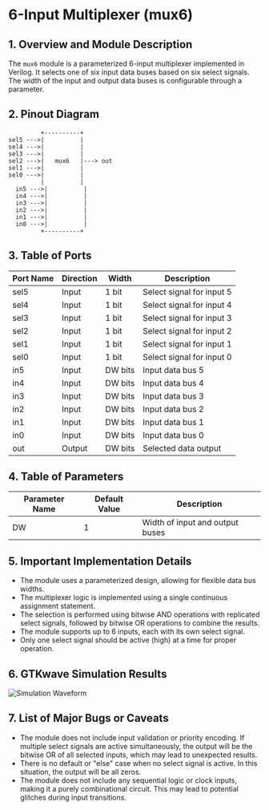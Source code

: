 # 6-Input Multiplexer (mux6)

## 1. Overview and Module Description

The `mux6` module is a parameterized 6-input multiplexer implemented in Verilog. It selects one of six input data buses based on six select signals. The width of the input and output data buses is configurable through a parameter.

## 2. Pinout Diagram

```
         +----------+
sel5 --->|          |
sel4 --->|          |
sel3 --->|          |
sel2 --->|   mux6   |---> out
sel1 --->|          |
sel0 --->|          |
         |          |
  in5 --->|          |
  in4 --->|          |
  in3 --->|          |
  in2 --->|          |
  in1 --->|          |
  in0 --->|          |
         +----------+
```

## 3. Table of Ports

| Port Name | Direction | Width    | Description                    |
|-----------|-----------|----------|--------------------------------|
| sel5      | Input     | 1 bit    | Select signal for input 5      |
| sel4      | Input     | 1 bit    | Select signal for input 4      |
| sel3      | Input     | 1 bit    | Select signal for input 3      |
| sel2      | Input     | 1 bit    | Select signal for input 2      |
| sel1      | Input     | 1 bit    | Select signal for input 1      |
| sel0      | Input     | 1 bit    | Select signal for input 0      |
| in5       | Input     | DW bits  | Input data bus 5               |
| in4       | Input     | DW bits  | Input data bus 4               |
| in3       | Input     | DW bits  | Input data bus 3               |
| in2       | Input     | DW bits  | Input data bus 2               |
| in1       | Input     | DW bits  | Input data bus 1               |
| in0       | Input     | DW bits  | Input data bus 0               |
| out       | Output    | DW bits  | Selected data output           |

## 4. Table of Parameters

| Parameter Name | Default Value | Description                     |
|----------------|---------------|---------------------------------|
| DW             | 1             | Width of input and output buses |

## 5. Important Implementation Details

- The module uses a parameterized design, allowing for flexible data bus widths.
- The multiplexer logic is implemented using a single continuous assignment statement.
- The selection is performed using bitwise AND operations with replicated select signals, followed by bitwise OR operations to combine the results.
- The module supports up to 6 inputs, each with its own select signal.
- Only one select signal should be active (high) at a time for proper operation.

## 6. GTKwave Simulation Results

![Simulation Waveform](https://i.ibb.co/0KVz231/Screenshot-2024-08-17-at-6-45-21-AM.png)

## 7. List of Major Bugs or Caveats

- The module does not include input validation or priority encoding. If multiple select signals are active simultaneously, the output will be the bitwise OR of all selected inputs, which may lead to unexpected results.
- There is no default or "else" case when no select signal is active. In this situation, the output will be all zeros.
- The module does not include any sequential logic or clock inputs, making it a purely combinational circuit. This may lead to potential glitches during input transitions.
